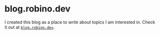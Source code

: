 # blog.robino.dev

I created this blog as a place to write about topics I am interested in. Check it out at [`blog.robino.dev`](https://blog.robino.dev/).
